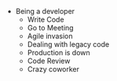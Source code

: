 * Being a developer
    * Write Code
    * Go to Meeting
    * Agile invasion
    * Dealing with legacy code
    * Production is down
    * Code Review
    * Crazy coworker